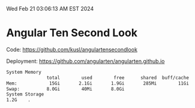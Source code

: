 Wed Feb 21 03:06:13 AM EST 2024

# Angular Ten Second Look

Code: https://github.com/kusl/angulartensecondlook

Deployment: https://github.com/angularten/angularten.github.io

```bash
System Memory
               total        used        free      shared  buff/cache   available
Mem:            15Gi       2.1Gi       1.9Gi       285Mi        11Gi        13Gi
Swap:          8.0Gi        40Mi       8.0Gi
System Storage
1.2G	.
```
```bash
